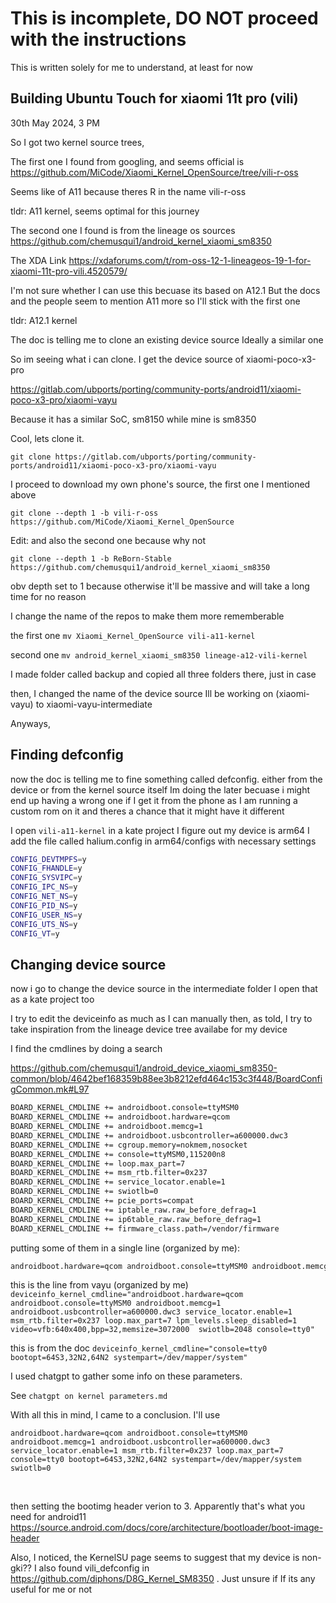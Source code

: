 # This is incomplete, DO NOT proceed with the instructions
This is written solely for me to understand, at least for now

## Building Ubuntu Touch for xiaomi 11t pro (vili)

30th May 2024, 3 PM

So I got two kernel source trees,

The first one I found from googling, and seems official is
  https://github.com/MiCode/Xiaomi_Kernel_OpenSource/tree/vili-r-oss

  Seems like of A11 because theres R in the name vili-r-oss

  tldr: A11 kernel, seems optimal for this journey


The second one I found is from the lineage os sources
  https://github.com/chemusqui1/android_kernel_xiaomi_sm8350

  The XDA Link
  https://xdaforums.com/t/rom-oss-12-1-lineageos-19-1-for-xiaomi-11t-pro-vili.4520579/

  I'm not sure whether I can use this becuase its based on A12.1
  But the docs and the people seem to mention A11 more so I'll stick
  with the first one

  tldr: A12.1 kernel



The doc is telling me to clone an existing device source
Ideally a similar one

So im seeing what i can clone.
  I get
  the device source of xiaomi-poco-x3-pro

  https://gitlab.com/ubports/porting/community-ports/android11/xiaomi-poco-x3-pro/xiaomi-vayu

  Because it has a similar SoC, sm8150 while mine is sm8350





Cool, lets clone it.

`git clone https://gitlab.com/ubports/porting/community-ports/android11/xiaomi-poco-x3-pro/xiaomi-vayu`


I proceed to download my own phone's source, the first one I mentioned above

`git clone --depth 1 -b vili-r-oss https://github.com/MiCode/Xiaomi_Kernel_OpenSource`


Edit: and also the second one because why not

`git clone --depth 1 -b ReBorn-Stable https://github.com/chemusqui1/android_kernel_xiaomi_sm8350`


obv depth set to 1 because otherwise it'll be massive and will take a long time for no reason

I change the name of the repos to make them more rememberable

the first one
`mv Xiaomi_Kernel_OpenSource vili-a11-kernel`

second one
`mv android_kernel_xiaomi_sm8350 lineage-a12-vili-kernel`


I made folder called backup and copied all three folders there, just in case

then, I changed the name of the device source Ill be working on (xiaomi-vayu) to
xiaomi-vayu-intermediate

Anyways,


## Finding defconfig

now the doc is telling me to fine something called defconfig.
either from the device or from the kernel source itself
Im doing the later becuase i might end up having a wrong one
if I get it from the phone as I am running a custom rom on it
and theres a chance that it might have it different

I open `vili-a11-kernel` in a kate project
I figure out my device is arm64
I add the file called halium.config in arm64/configs with necessary settings

```sh
CONFIG_DEVTMPFS=y
CONFIG_FHANDLE=y
CONFIG_SYSVIPC=y
CONFIG_IPC_NS=y
CONFIG_NET_NS=y
CONFIG_PID_NS=y
CONFIG_USER_NS=y
CONFIG_UTS_NS=y
CONFIG_VT=y
```

## Changing device source

now i go to change the device source in the intermediate folder
I open that as a kate project too

I try to edit the deviceinfo as much as I can manually
then, as told, I try to take inspiration from the lineage device tree
availabe for my device

I find the cmdlines by doing a search

https://github.com/chemusqui1/android_device_xiaomi_sm8350-common/blob/4642bef168359b88ee3b8212efd464c153c3f448/BoardConfigCommon.mk#L97

```sh
BOARD_KERNEL_CMDLINE += androidboot.console=ttyMSM0
BOARD_KERNEL_CMDLINE += androidboot.hardware=qcom
BOARD_KERNEL_CMDLINE += androidboot.memcg=1
BOARD_KERNEL_CMDLINE += androidboot.usbcontroller=a600000.dwc3
BOARD_KERNEL_CMDLINE += cgroup.memory=nokmem,nosocket
BOARD_KERNEL_CMDLINE += console=ttyMSM0,115200n8
BOARD_KERNEL_CMDLINE += loop.max_part=7
BOARD_KERNEL_CMDLINE += msm_rtb.filter=0x237
BOARD_KERNEL_CMDLINE += service_locator.enable=1
BOARD_KERNEL_CMDLINE += swiotlb=0
BOARD_KERNEL_CMDLINE += pcie_ports=compat
BOARD_KERNEL_CMDLINE += iptable_raw.raw_before_defrag=1
BOARD_KERNEL_CMDLINE += ip6table_raw.raw_before_defrag=1
BOARD_KERNEL_CMDLINE += firmware_class.path=/vendor/firmware
```

putting some of them in a single line (organized by me):
 ```sh
 androidboot.hardware=qcom androidboot.console=ttyMSM0 androidboot.memcg=1 androidboot.usbcontroller=a600000.dwc3 service_locator.enable=1 msm_rtb.filter=0x237 loop.max_part=7 cgroup.memory=nokmem,nosocket console=ttyMSM0,115200n8 swiotlb=0 pcie_ports=compat
```

this is the line from vayu (organized by me)
`deviceinfo_kernel_cmdline="androidboot.hardware=qcom androidboot.console=ttyMSM0 androidboot.memcg=1 androidboot.usbcontroller=a600000.dwc3 service_locator.enable=1 msm_rtb.filter=0x237 loop.max_part=7 lpm_levels.sleep_disabled=1 video=vfb:640x400,bpp=32,memsize=3072000  swiotlb=2048 console=tty0"`

this is from the doc
`deviceinfo_kernel_cmdline="console=tty0 bootopt=64S3,32N2,64N2 systempart=/dev/mapper/system"`
</br>

I used chatgpt to gather some info on these parameters.

See `chatgpt on kernel parameters.md` </br>

With all this in mind, I came to a conclusion. I'll use </br>

`androidboot.hardware=qcom androidboot.console=ttyMSM0 androidboot.memcg=1 androidboot.usbcontroller=a600000.dwc3 service_locator.enable=1 msm_rtb.filter=0x237 loop.max_part=7`
`console=tty0 bootopt=64S3,32N2,64N2 systempart=/dev/mapper/system`
`swiotlb=0`

</br>

then setting the bootimg header verion to 3.
Apparently that's what you need for android11
https://source.android.com/docs/core/architecture/bootloader/boot-image-header

Also, I noticed, the KernelSU page seems to suggest that my device is non-gki??
I also found vili_defconfig in https://github.com/diphons/D8G_Kernel_SM8350 .
Just unsure if If its any useful for me or not
